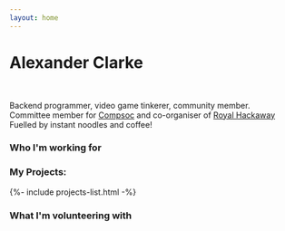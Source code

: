 ```yaml
---
layout: home
---
```




<div class="jumbotron">
  <h1>Alexander Clarke</h1>
  <br>
  <p>
      Backend programmer, video game tinkerer, community member.<br>
      Committee member for <a href="https://computingsociety.co.uk/#/">Compsoc</a> and co-organiser of <a href="http://royalhackaway.com/">Royal Hackaway</a><br>
      Fuelled by instant noodles and coffee!
  </p>
  
  <div> </div>
</div>



### Who I'm working for


### My Projects:


{%- include projects-list.html -%}

### What I'm volunteering with

